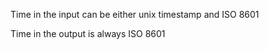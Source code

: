 Time in the input can be either unix timestamp and ISO 8601

Time in the output is always ISO 8601

